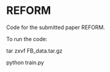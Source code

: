 # REFORM

Code for the submitted paper REFORM.

To run the code:

tar zxvf FB_data.tar.gz

python train.py

